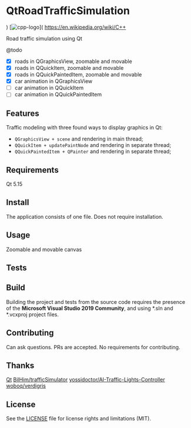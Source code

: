# QtRoadTrafficSimulation
) [![cpp-logo](https://img.shields.io/badge/C%2B%2B-v17-blue?logo=cplusplus)](
https://en.wikipedia.org/wiki/C++

Road traffic simulation using Qt 

@todo
- [x] roads in QGraphicsView, zoomable and movable
- [x] roads in QQuickItem, zoomable and movable
- [x] roads in QQuickPaintedItem, zoomable and movable
- [x] car animation in QGraphicsView
- [ ] car animation in QQuickItem
- [ ] car animation in QQuickPaintedItem

## Features
Traffic modeling with three found ways to display graphics in Qt:
 - `QGraphicsView + scene` and rendering in main thread;
 - `QQuickItem + updatePaintNode` and rendering in separate thread;
 - `QQuickPaintedItem + QPainter` and rendering in separate thread;

## Requirements
Qt 5.15

## Install
The application consists of one file. Does not require installation. 

## Usage
Zoomable and movable canvas

## Tests

## Build
Building the project and tests from the source code requires the presence of the __Microsoft Visual Studio 2019 Community__, and using *.sln and *.vcxproj project files.

## Contributing
Can ask questions. PRs are accepted. No requirements for contributing.

## Thanks
[Qt](https://www.qt.io/)
[BilHim/trafficSimulator](https://github.com/BilHim/trafficSimulator)
[yossidoctor/AI-Traffic-Lights-Controller](https://github.com/yossidoctor/AI-Traffic-Lights-Controller)
[woboq/verdigris](https://github.com/woboq/verdigris)

## License
See the [LICENSE](https://github.com/Alex0vSky/QtRoadTrafficSimulation/blob/main/LICENSE) file for license rights and limitations (MIT).
